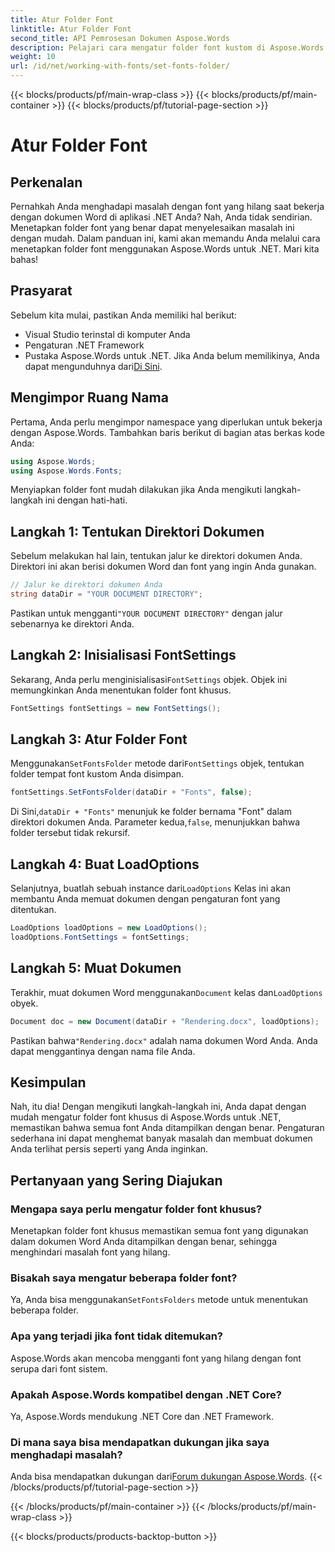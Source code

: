 ```yaml
---
title: Atur Folder Font
linktitle: Atur Folder Font
second_title: API Pemrosesan Dokumen Aspose.Words
description: Pelajari cara mengatur folder font kustom di Aspose.Words untuk .NET untuk memastikan dokumen Word Anda ditampilkan dengan benar tanpa font yang hilang.
weight: 10
url: /id/net/working-with-fonts/set-fonts-folder/
---
```


{{< blocks/products/pf/main-wrap-class >}}
{{< blocks/products/pf/main-container >}}
{{< blocks/products/pf/tutorial-page-section >}}

# Atur Folder Font

## Perkenalan

Pernahkah Anda menghadapi masalah dengan font yang hilang saat bekerja dengan dokumen Word di aplikasi .NET Anda? Nah, Anda tidak sendirian. Menetapkan folder font yang benar dapat menyelesaikan masalah ini dengan mudah. Dalam panduan ini, kami akan memandu Anda melalui cara menetapkan folder font menggunakan Aspose.Words untuk .NET. Mari kita bahas!

## Prasyarat

Sebelum kita mulai, pastikan Anda memiliki hal berikut:

- Visual Studio terinstal di komputer Anda
- Pengaturan .NET Framework
-  Pustaka Aspose.Words untuk .NET. Jika Anda belum memilikinya, Anda dapat mengunduhnya dari[Di Sini](https://releases.aspose.com/words/net/).

## Mengimpor Ruang Nama

Pertama, Anda perlu mengimpor namespace yang diperlukan untuk bekerja dengan Aspose.Words. Tambahkan baris berikut di bagian atas berkas kode Anda:

```csharp
using Aspose.Words;
using Aspose.Words.Fonts;
```

Menyiapkan folder font mudah dilakukan jika Anda mengikuti langkah-langkah ini dengan hati-hati.

## Langkah 1: Tentukan Direktori Dokumen

Sebelum melakukan hal lain, tentukan jalur ke direktori dokumen Anda. Direktori ini akan berisi dokumen Word dan font yang ingin Anda gunakan.

```csharp
// Jalur ke direktori dokumen Anda
string dataDir = "YOUR DOCUMENT DIRECTORY";
```

 Pastikan untuk mengganti`"YOUR DOCUMENT DIRECTORY"` dengan jalur sebenarnya ke direktori Anda.

## Langkah 2: Inisialisasi FontSettings

 Sekarang, Anda perlu menginisialisasi`FontSettings` objek. Objek ini memungkinkan Anda menentukan folder font khusus.

```csharp
FontSettings fontSettings = new FontSettings();
```

## Langkah 3: Atur Folder Font

 Menggunakan`SetFontsFolder` metode dari`FontSettings` objek, tentukan folder tempat font kustom Anda disimpan.

```csharp
fontSettings.SetFontsFolder(dataDir + "Fonts", false);
```

 Di Sini,`dataDir + "Fonts"` menunjuk ke folder bernama "Font" dalam direktori dokumen Anda. Parameter kedua,`false`, menunjukkan bahwa folder tersebut tidak rekursif.

## Langkah 4: Buat LoadOptions

 Selanjutnya, buatlah sebuah instance dari`LoadOptions` Kelas ini akan membantu Anda memuat dokumen dengan pengaturan font yang ditentukan.

```csharp
LoadOptions loadOptions = new LoadOptions();
loadOptions.FontSettings = fontSettings;
```

## Langkah 5: Muat Dokumen

 Terakhir, muat dokumen Word menggunakan`Document` kelas dan`LoadOptions` obyek.

```csharp
Document doc = new Document(dataDir + "Rendering.docx", loadOptions);
```

 Pastikan bahwa`"Rendering.docx"` adalah nama dokumen Word Anda. Anda dapat menggantinya dengan nama file Anda.

## Kesimpulan

Nah, itu dia! Dengan mengikuti langkah-langkah ini, Anda dapat dengan mudah mengatur folder font khusus di Aspose.Words untuk .NET, memastikan bahwa semua font Anda ditampilkan dengan benar. Pengaturan sederhana ini dapat menghemat banyak masalah dan membuat dokumen Anda terlihat persis seperti yang Anda inginkan.

## Pertanyaan yang Sering Diajukan

### Mengapa saya perlu mengatur folder font khusus?
Menetapkan folder font khusus memastikan semua font yang digunakan dalam dokumen Word Anda ditampilkan dengan benar, sehingga menghindari masalah font yang hilang.

### Bisakah saya mengatur beberapa folder font?
 Ya, Anda bisa menggunakan`SetFontsFolders` metode untuk menentukan beberapa folder.

### Apa yang terjadi jika font tidak ditemukan?
Aspose.Words akan mencoba mengganti font yang hilang dengan font serupa dari font sistem.

### Apakah Aspose.Words kompatibel dengan .NET Core?
Ya, Aspose.Words mendukung .NET Core dan .NET Framework.

### Di mana saya bisa mendapatkan dukungan jika saya menghadapi masalah?
 Anda bisa mendapatkan dukungan dari[Forum dukungan Aspose.Words](https://forum.aspose.com/c/words/8).
{{< /blocks/products/pf/tutorial-page-section >}}

{{< /blocks/products/pf/main-container >}}
{{< /blocks/products/pf/main-wrap-class >}}

{{< blocks/products/products-backtop-button >}}

